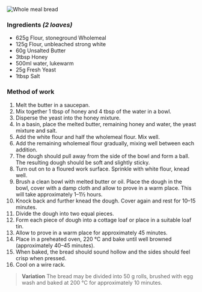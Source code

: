 ![Whole meal bread](resource:assets/images/breadDoughProducts/whole_mealbread.png)

### **Ingredients** *(2 loaves)*
- 625g Flour, stoneground Wholemeal
- 125g Flour, unbleached strong white
- 60g Unsalted Butter 
- 3tbsp Honey
- 500ml water, lukewarm
- 25g Fresh Yeast
- 1tbsp Salt
  

### **Method of work**
1. Melt the butter in a saucepan.
2. Mix together 1 tbsp of honey and 4 tbsp of the water in a bowl.
3. Disperse the yeast into the honey mixture.
4. In a basin, place the melted butter, remaining honey and water, the yeast mixture and salt.
5. Add the white flour and half the wholemeal flour. Mix well.
6. Add the remaining wholemeal flour gradually, mixing well between each addition.
7. The dough should pull away from the side of the bowl and form a ball. The resulting dough should be soft and slightly sticky.
8. Turn out on to a floured work surface. Sprinkle with white flour, knead well.
9. Brush a clean bowl with melted butter or oil. Place the dough in the bowl, cover with a damp cloth and allow to prove in a warm place. This will take approximately 1–1½ hours.
10. Knock back and further knead the dough. Cover again and rest for 10–15 minutes.
11. Divide the dough into two equal pieces.
12. Form each piece of dough into a cottage loaf or place in a suitable loaf tin.
13. Allow to prove in a warm place for approximately 45 minutes.
14. Place in a preheated oven, 220 °C and bake until well browned (approximately 40–45 minutes).
15. When baked, the bread should sound hollow and the sides should feel crisp when pressed.
16. Cool on a wire rack.

> **Variation**
> The bread may be divided into 50 g rolls, brushed with egg wash and baked at 200 °C for approximately 10 minutes.